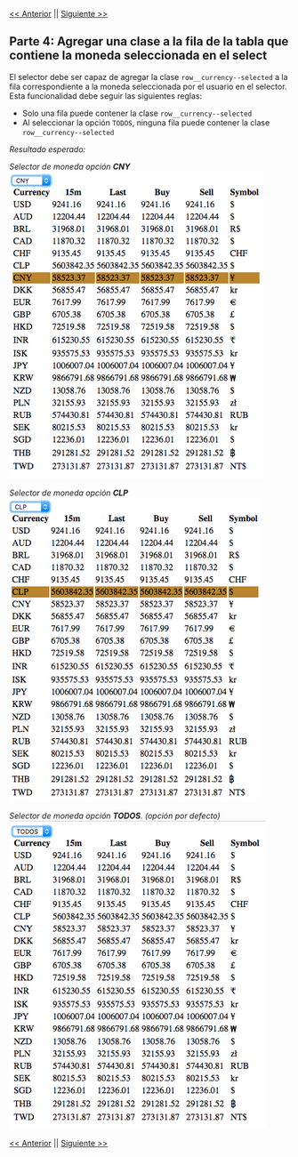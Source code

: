 [<< Anterior](../part3/part3.md) || [ Siguiente >>](../part5/part5.md)

## Parte 4: Agregar una clase a la fila de la tabla que contiene la moneda seleccionada en el select

El selector debe ser capaz de agregar la clase `row__currency--selected` a la fila correspondiente a la moneda seleccionada por el usuario en el selector.
Esta funcionalidad debe seguir las siguientes reglas:
-  Solo una fila puede contener la clase `row__currency--selected`
- Al seleccionar la opción `TODOS`, ninguna fila puede contener la clase `row__currency--selected`

*Resultado esperado:*

*Selector de moneda opción **CNY***
![Alt text](img1.png?raw=true "select closed")

*Selector de moneda opción **CLP***
![Alt text](img2.png?raw=true "select opened")

*Selector de moneda opción **TODOS**. (opción por defecto)*
![Alt text](img3.png?raw=true "select opened")

[<< Anterior](../part3/part3.md) || [ Siguiente >>](../part5/part5.md)